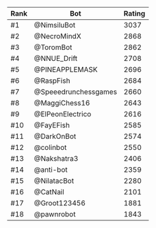 Rank|Bot|Rating
---|---|---
#1|@NimsiluBot|3037
#2|@NecroMindX|2868
#3|@ToromBot|2862
#4|@NNUE_Drift|2708
#5|@PINEAPPLEMASK|2696
#6|@RaspFish|2684
#7|@Speeedrunchessgames|2660
#8|@MaggiChess16|2643
#9|@ElPeonElectrico|2616
#10|@FayEFish|2585
#11|@DarkOnBot|2574
#12|@colinbot|2550
#13|@Nakshatra3|2406
#14|@anti-bot|2359
#15|@NilatacBot|2280
#16|@CatNail|2101
#17|@Groot123456|1881
#18|@pawnrobot|1843
